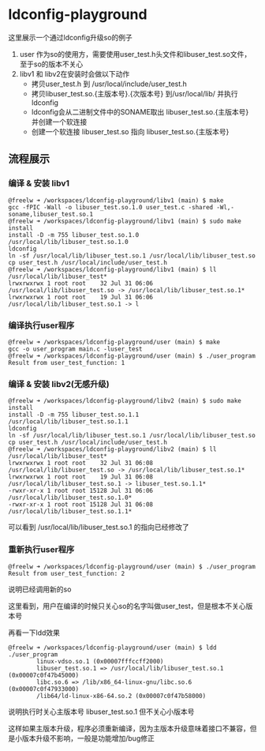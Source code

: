 # ldconfig-playground

这里展示一个通过ldconfig升级so的例子

1. user 作为so的使用方，需要使用user_test.h头文件和libuser_test.so文件，至于so的版本不关心
2. libv1 和 libv2在安装时会做以下动作
    * 拷贝user_test.h 到 /usr/local/include/user_test.h
    * 拷贝libuser_test.so.{主版本号}.{次版本号} 到/usr/local/lib/ 并执行ldconfig
    * ldconfig会从二进制文件中的SONAME取出 libuser_test.so.{主版本号} 并创建一个软连接
    * 创建一个软连接 libuser_test.so 指向 libuser_test.so.{主版本号}

## 流程展示

### 编译 & 安装 libv1

```
@freelw ➜ /workspaces/ldconfig-playground/libv1 (main) $ make
gcc -fPIC -Wall -o libuser_test.so.1.0 user_test.c -shared -Wl,-soname,libuser_test.so.1
@freelw ➜ /workspaces/ldconfig-playground/libv1 (main) $ sudo make install
install -D -m 755 libuser_test.so.1.0 /usr/local/lib/libuser_test.so.1.0
ldconfig
ln -sf /usr/local/lib/libuser_test.so.1 /usr/local/lib/libuser_test.so
cp user_test.h /usr/local/include/user_test.h
@freelw ➜ /workspaces/ldconfig-playground/libv1 (main) $ ll /usr/local/lib/libuser_test*
lrwxrwxrwx 1 root root    32 Jul 31 06:06 /usr/local/lib/libuser_test.so -> /usr/local/lib/libuser_test.so.1*
lrwxrwxrwx 1 root root    19 Jul 31 06:06 /usr/local/lib/libuser_test.so.1 -> l
```

### 编译执行user程序

```
@freelw ➜ /workspaces/ldconfig-playground/user (main) $ make
gcc -o user_program main.c -luser_test
@freelw ➜ /workspaces/ldconfig-playground/user (main) $ ./user_program 
Result from user_test_function: 1
```

### 编译 & 安装 libv2(无感升级)

```
@freelw ➜ /workspaces/ldconfig-playground/libv2 (main) $ sudo make install
install -D -m 755 libuser_test.so.1.1 /usr/local/lib/libuser_test.so.1.1
ldconfig
ln -sf /usr/local/lib/libuser_test.so.1 /usr/local/lib/libuser_test.so
cp user_test.h /usr/local/include/user_test.h
@freelw ➜ /workspaces/ldconfig-playground/libv2 (main) $ ll /usr/local/lib/libuser_test*
lrwxrwxrwx 1 root root    32 Jul 31 06:08 /usr/local/lib/libuser_test.so -> /usr/local/lib/libuser_test.so.1*
lrwxrwxrwx 1 root root    19 Jul 31 06:08 /usr/local/lib/libuser_test.so.1 -> libuser_test.so.1.1*
-rwxr-xr-x 1 root root 15128 Jul 31 06:06 /usr/local/lib/libuser_test.so.1.0*
-rwxr-xr-x 1 root root 15128 Jul 31 06:08 /usr/local/lib/libuser_test.so.1.1*
```

可以看到 /usr/local/lib/libuser_test.so.1 的指向已经修改了

### 重新执行user程序

```
@freelw ➜ /workspaces/ldconfig-playground/user (main) $ ./user_program 
Result from user_test_function: 2
```

说明已经调用新的so

这里看到，用户在编译的时候只关心so的名字叫做user_test，但是根本不关心版本号

再看一下ldd效果

```
@freelw ➜ /workspaces/ldconfig-playground/user (main) $ ldd ./user_program 
        linux-vdso.so.1 (0x00007fffccff2000)
        libuser_test.so.1 => /usr/local/lib/libuser_test.so.1 (0x00007c0f47b45000)
        libc.so.6 => /lib/x86_64-linux-gnu/libc.so.6 (0x00007c0f47933000)
        /lib64/ld-linux-x86-64.so.2 (0x00007c0f47b58000)
```

说明执行时关心主版本号 libuser_test.so.1 但不关心小版本号

这样如果主版本升级，程序必须重新编译，因为主版本升级意味着接口不兼容，但是小版本升级不影响，一般是功能增加/bug修正


